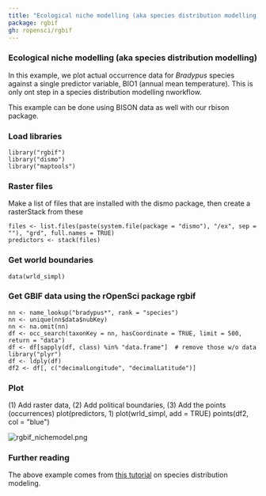 ```yaml
---
title: "Ecological niche modelling (aka species distribution modelling)"
package: rgbif
gh: ropensci/rgbif
---
```


### Ecological niche modelling (aka species distribution modelling)

In this example, we plot actual occurrence data for *Bradypus* species
against a single predictor variable, BIO1 (annual mean temperature).
This is only ont step in a species distribution modelling nworkflow.

This example can be done using BISON data as well with our rbison
package.

### Load libraries

    library("rgbif")
    library("dismo")
    library("maptools")

### Raster files

Make a list of files that are installed with the dismo package, then
create a rasterStack from these

    files <- list.files(paste(system.file(package = "dismo"), "/ex", sep = ""), "grd", full.names = TRUE)
    predictors <- stack(files)

### Get world boundaries

    data(wrld_simpl)

### Get GBIF data using the rOpenSci package rgbif

    nn <- name_lookup("bradypus*", rank = "species")
    nn <- unique(nn$data$nubKey)
    nn <- na.omit(nn)
    df <- occ_search(taxonKey = nn, hasCoordinate = TRUE, limit = 500, return = "data")
    df <- df[sapply(df, class) %in% "data.frame"]  # remove those w/o data
    library("plyr")
    df <- ldply(df)
    df2 <- df[, c("decimalLongitude", "decimalLatitude")]

### Plot

\(1) Add raster data, (2) Add political boundaries, (3) Add the points
(occurrences)
    plot(predictors, 1)
    plot(wrld_simpl, add = TRUE)
    points(df2, col = "blue")

![rgbif_nichemodel.png](/img/usecases-images/rgbif_nichemodel.png)

### Further reading

The above example comes from [this
tutorial](http://cran.r-project.org/web/packages/dismo/vignettes/sdm.pdf)
on species distribution modeling.
